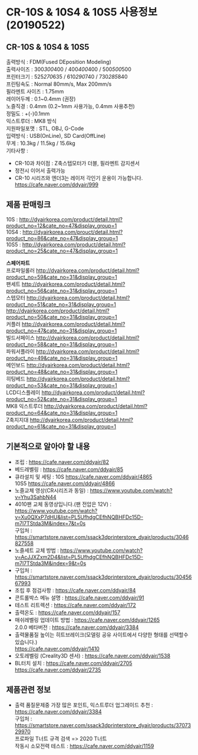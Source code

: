 # CR-10S & 10S4 & 10S5 사용정보(20190522)

## CR-10S & 10S4 & 10S5
출력방식 : FDM(Fused DEposition Modeling)<br>
출력사이즈 : 300*300*400 / 400*400*400 / 500*500*500<br>
프린터크기 : 525*270*635 / 610*290*740 / 730*285*840<br>
프린팅속도 : Normal 80mm/s, Max 200mm/s<br>
필라멘트 사이즈 : 1.75mm<br>
레이어두께 : 0.1~0.4mm (권장)<br>
노즐직경 : 0.4mm (0.2~1mm 사용가능, 0.4mm 사용추천)<br>
정밀도 : +(-)0.1mm<br>
익스트루더 : MK8 방식<br>
지원파일포맷 : STL, OBJ, G-Code<br>
입력방식 : USB(OnLine), SD Card(OffLine)<br>
무게 : 10.3kg / 11.5kg / 15.6kg<br>
기타사항 :<br>
- CR-10과 차이점 : Z축스텝모터가 더블, 필라멘트 감지센서<br>
- 정전시 이어서 출력가능<br>
- CR-10 시리즈와 엔더3는 레이저 각인기 운용이 가능합니다. https://cafe.naver.com/ddyair/999<br>

## 제품 판매링크
10S : http://dyairkorea.com/product/detail.html?product_no=12&cate_no=47&display_group=1<br>
10S4 : http://dyairkorea.com/prouct/detail.html?product_no=86&cate_no=47&display_group=1<br>
10S5 : http://dyairkorea.com/product/detail.html?product_no=25&cate_no=47&display_group=1<br>

**스페어파트**<br>
프로파일롤러 http://dyairkorea.com/product/detail.html?product_no=59&cate_no=31&display_group=1<br>
팬세트 http://dyairkorea.com/product/detail.html?product_no=56&cate_no=31&display_group=1<br>
스텝모터 http://dyairkorea.com/product/detail.html?product_no=51&cate_no=31&display_group=1<br>
http://dyairkorea.com/product/detail.html?product_no=50&cate_no=31&display_group=1<br>
커플러 http://dyairkorea.com/product/detail.html?product_no=47&cate_no=31&display_group=1<br>
빌드서페이스 http://dyairkorea.com/product/detail.html?product_no=58&cate_no=31&display_group=1<br>
파워서플라이 http://dyairkorea.com/product/detail.html?product_no=49&cate_no=31&display_group=1<br>
메인보드 http://dyairkorea.com/product/detail.html?product_no=48&cate_no=31&display_group=1<br>
히팅베드 http://dyairkorea.com/product/detail.html?product_no=53&cate_no=31&display_group=1<br>
LCD디스플레이 http://dyairkorea.com/product/detail.html?product_no=52&cate_no=31&display_group=1<br>
MK8 익스트루더 http://dyairkorea.com/product/detail.html?product_no=64&cate_no=31&display_group=1<br>
Z축지지대 http://dyairkorea.com/product/detail.html?product_no=61&cate_no=31&display_group=1<br>


## 기본적으로 알아야 할 내용

- 조립 : https://cafe.naver.com/ddyair/82<br>
- 베드레벨링 : https://cafe.naver.com/ddyair/85<br>
- 큐라설치 및 세팅 : 10S https://cafe.naver.com/ddyair/4865<br>
  10S5 https://cafe.naver.com/ddyair/4866<br>
- 노즐교체 영상(CR시리즈과 동일) : https://www.youtube.com/watch?v=Yhu3SahbN44<br>
- 4010팬 교체 동영상입니다.(팬 전압은 12V) : https://www.youtube.com/watch?v=Xu0QXxP7dHU&list=PL5UfhdgCEfhNQBHFDc15D-m7l7TStda3M&index=7&t=0s<br>
  구입처 : https://smartstore.naver.com/ssack3dprinterstore_dyair/products/3046827558<br>
- 노즐세트 교체 방법 : https://www.youtube.com/watch?v=AcJJXZxm2D4&list=PL5UfhdgCEfhNQBHFDc15D-m7l7TStda3M&index=9&t=0s<br>
- 구입처 : https://smartstore.naver.com/ssack3dprinterstore_dyair/products/3045667993<br>
- 조립 후 점검사항 : https://cafe.naver.com/ddyair/84<br>
- 콘트롤박스 메뉴 설명 : https://cafe.naver.com/ddyair/91<br>
- 테스트 리트렉션 : https://cafe.naver.com/ddyair/172<br>
- 출력온도 : https://cafe.naver.com/ddyair/157<br>
- 매쉬레벨링 업데이트 방법 : https://cafe.naver.com/ddyair/1265<br>
  2.0.0 베타버전 : https://cafe.naver.com/ddyair/3384<br>
- 출력물품질 높이는 히트브레이크(모델링 공유 사이트에서 다양한 형태를 선택할수 있습니다.)<br>
  https://cafe.naver.com/ddyair/1410<br>
- 오토레벨링 (Creality3D 센서) : https://cafe.naver.com/ddyair/1538<br>
- BL터치 설치 : https://cafe.naver.com/ddyair/2705<br>
  https://cafe.naver.com/ddyair/2735
                 

## 제품관련 정보

- 출력 품질문제중 가장 많은 포인트, 익스트루더 업그레이드 추천 : https://cafe.naver.com/ddyair/3384<br>
구입처 : https://smartstore.naver.com/ssack3dprinterstore_dyair/products/3707329970<br>
프로파일 T너트 규격 검색 => 2020 T너트<br>
작동시 소모전력 테스트 : https://cafe.naver.com/ddyair/1159

